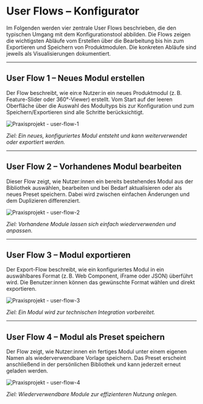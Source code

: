 # User Flows – Konfigurator

Im Folgenden werden vier zentrale User Flows beschrieben, die den typischen Umgang mit dem Konfigurationstool abbilden. Die Flows zeigen die wichtigsten Abläufe vom Erstellen über die Bearbeitung bis hin zum Exportieren und Speichern von Produktmodulen. Die konkreten Abläufe sind jeweils als Visualisierungen dokumentiert.

---

## User Flow 1 – Neues Modul erstellen

Der Flow beschreibt, wie ein:e Nutzer:in ein neues Produktmodul (z. B. Feature-Slider oder 360°-Viewer) erstellt. Vom Start auf der leeren Oberfläche über die Auswahl des Modultyps bis zur Konfiguration und zum Speichern/Exportieren sind alle Schritte berücksichtigt.

![Praxisprojekt - user-flow-1](artefakte/user-flows/user-flow-1.jpg)

*Ziel: Ein neues, konfiguriertes Modul entsteht und kann weiterverwendet oder exportiert werden.*

---

## User Flow 2 – Vorhandenes Modul bearbeiten

Dieser Flow zeigt, wie Nutzer:innen ein bereits bestehendes Modul aus der Bibliothek auswählen, bearbeiten und bei Bedarf aktualisieren oder als neues Preset speichern. Dabei wird zwischen einfachen Änderungen und dem Duplizieren differenziert.

![Praxisprojekt - user-flow-2](artefakte/user-flows/user-flow-2.jpg)

*Ziel: Vorhandene Module lassen sich einfach wiederverwenden und anpassen.*

---

## User Flow 3 – Modul exportieren

Der Export-Flow beschreibt, wie ein konfiguriertes Modul in ein auswählbares Format (z. B. Web Component, iFrame oder JSON) überführt wird. Die Benutzer:innen können das gewünschte Format wählen und direkt exportieren.

![Praxisprojekt - user-flow-3](artefakte/user-flows/user-flow-3.jpg)

*Ziel: Ein Modul wird zur technischen Integration vorbereitet.*

---

## User Flow 4 – Modul als Preset speichern

Der Flow zeigt, wie Nutzer:innen ein fertiges Modul unter einem eigenen Namen als wiederverwendbare Vorlage speichern. Das Preset erscheint anschließend in der persönlichen Bibliothek und kann jederzeit erneut geladen werden.

![Praxisprojekt - user-flow-4](artefakte/user-flows/user-flow-4.jpg)

*Ziel: Wiederverwendbare Module zur effizienteren Nutzung anlegen.*
